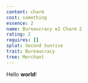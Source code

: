 ```yaml
---
content: charm
cost: something
essence: 2
name: Bureaucracy e2 Charm 2
rating: 2
requires: []
splat: Second Sunrise
trait: Bureaucracy
tree: Merchant
---
```


Hello **world**!

